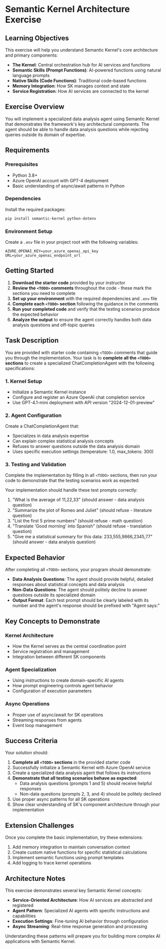 # Semantic Kernel Architecture Exercise

## Learning Objectives

This exercise will help you understand Semantic Kernel's core architecture and primary components:
- **The Kernel**: Central orchestration hub for AI services and functions
- **Semantic Skills (Prompt Functions)**: AI-powered functions using natural language prompts
- **Native Skills (Code Functions)**: Traditional code-based functions
- **Memory Integration**: How SK manages context and state
- **Service Registration**: How AI services are connected to the kernel

## Exercise Overview

You will implement a specialized data analysis agent using Semantic Kernel that demonstrates the framework's key architectural components. The agent should be able to handle data analysis questions while rejecting queries outside its domain of expertise.

## Requirements

### Prerequisites
- Python 3.8+
- Azure OpenAI account with GPT-4 deployment
- Basic understanding of async/await patterns in Python

### Dependencies
Install the required packages:
```bash
pip install semantic-kernel python-dotenv
```

### Environment Setup
Create a `.env` file in your project root with the following variables:
```
AZURE_OPENAI_KEY=your_azure_openai_api_key
URL=your_azure_openai_endpoint_url
```

## Getting Started

1. **Download the starter code** provided by your instructor
2. **Review the `<TODO>` comments** throughout the code - these mark the sections you need to complete
3. **Set up your environment** with the required dependencies and `.env` file
4. **Complete each `<TODO>` section** following the guidance in the comments
5. **Run your completed code** and verify that the testing scenarios produce the expected behavior
6. **Analyze the output** to ensure the agent correctly handles both data analysis questions and off-topic queries

## Task Description

You are provided with starter code containing `<TODO>` comments that guide you through the implementation. Your task is to **complete all the `<TODO>` sections** to create a specialized ChatCompletionAgent with the following specifications:

### 1. Kernel Setup
- Initialize a Semantic Kernel instance
- Configure and register an Azure OpenAI chat completion service
- Use GPT-4.1-mini deployment with API version "2024-12-01-preview"

### 2. Agent Configuration
Create a ChatCompletionAgent that:
- Specializes in data analysis expertise
- Can explain complex statistical analysis concepts
- Refuses to answer questions outside the data analysis domain
- Uses specific execution settings (temperature: 1.0, max_tokens: 300)

### 3. Testing and Validation
Complete the implementation by filling in all `<TODO>` sections, then run your code to demonstrate that the testing scenarios work as expected:

Your implementation should handle these test prompts correctly:
1. "What is the average of 11,22,33" (should answer - data analysis question)
2. "Summarize the plot of Romeo and Juliet" (should refuse - literature question)
3. "List the first 5 prime numbers" (should refuse - math question)
4. "Translate 'Good morning' into Spanish" (should refuse - translation question)
5. "Give me a statistical summary for this data: 233,555,9866,2345,77" (should answer - data analysis question)

## Expected Behavior

After completing all `<TODO>` sections, your program should demonstrate:

- **Data Analysis Questions**: The agent should provide helpful, detailed responses about statistical concepts and data analysis
- **Non-Data Questions**: The agent should politely decline to answer questions outside its specialized domain
- **Output Format**: Each test prompt should be clearly labeled with its number and the agent's response should be prefixed with "Agent says:"

## Key Concepts to Demonstrate

### Kernel Architecture
- How the Kernel serves as the central coordination point
- Service registration and management
- Integration between different SK components

### Agent Specialization
- Using instructions to create domain-specific AI agents
- How prompt engineering controls agent behavior
- Configuration of execution parameters

### Async Operations
- Proper use of async/await for SK operations
- Streaming responses from agents
- Event loop management

## Success Criteria

Your solution should:
1. **Complete all `<TODO>` sections** in the provided starter code
2. Successfully initialize a Semantic Kernel with Azure OpenAI service
3. Create a specialized data analysis agent that follows its instructions
4. **Demonstrate that all testing scenarios behave as expected**:
   - Data analysis questions (prompts 1 and 5) should receive helpful responses
   - Non-data questions (prompts 2, 3, and 4) should be politely declined
5. Use proper async patterns for all SK operations
6. Show clear understanding of SK's component architecture through your implementation

## Extension Challenges

Once you complete the basic implementation, try these extensions:
1. Add memory integration to maintain conversation context
2. Create custom native functions for specific statistical calculations
3. Implement semantic functions using prompt templates
4. Add logging to trace kernel operations

## Architecture Notes

This exercise demonstrates several key Semantic Kernel concepts:
- **Service-Oriented Architecture**: How AI services are abstracted and registered
- **Agent Pattern**: Specialized AI agents with specific instructions and capabilities
- **Execution Settings**: Fine-tuning AI behavior through configuration
- **Async Streaming**: Real-time response generation and processing

Understanding these patterns will prepare you for building more complex AI applications with Semantic Kernel.